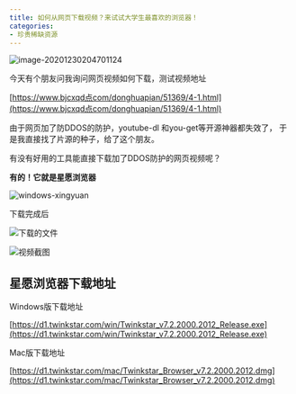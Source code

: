 ```yaml
---
title: 如何从网页下载视频？来试试大学生最喜欢的浏览器！
categories:
- 珍贵稀缺资源
---
```






![image-20201230204701124](https://cdn.fangyuanxiaozhan.com/assets/1694168684773E84BiNA1.png)



今天有个朋友问我询问网页视频如何下载，测试视频地址

 [https://www.bjcxqd点com/donghuapian/51369/4-1.html](https://www.bjcxqd点com/donghuapian/51369/4-1.html)

由于网页加了防DDOS的防护，youtube-dl 和you-get等开源神器都失效了， 于是我直接找了片源的种子，给了这个朋友。



有没有好用的工具能直接下载加了DDOS防护的网页视频呢？

**有的！它就是星愿浏览器**



![windows-xingyuan](https://cdn.fangyuanxiaozhan.com/assets/1694168702990bBEbr4kh.gif)





下载完成后



![下载的文件](https://cdn.fangyuanxiaozhan.com/assets/1694168705053ZRD8FQSk.png)

![视频截图](https://cdn.fangyuanxiaozhan.com/assets/1694168709233t3mZA0N3.png)



## 星愿浏览器下载地址



Windows版下载地址  



[https://d1.twinkstar.com/win/Twinkstar_v7.2.2000.2012_Release.exe](https://d1.twinkstar.com/win/Twinkstar_v7.2.2000.2012_Release.exe)



Mac版下载地址  

[https://d1.twinkstar.com/mac/Twinkstar_Browser_v7.2.2000.2012.dmg](https://d1.twinkstar.com/mac/Twinkstar_Browser_v7.2.2000.2012.dmg)